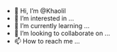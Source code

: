 - 👋 Hi, I’m @Khaolil
- 👀 I’m interested in ...
- 🌱 I’m currently learning ...
- 💞️ I’m looking to collaborate on ...
- 📫 How to reach me ...

<!---
Khaolil/Khaolil is a ✨ special ✨ repository because its `README.md` (this file) appears on your GitHub profile.
You can click the Preview link to take a look at your changes.
--->
